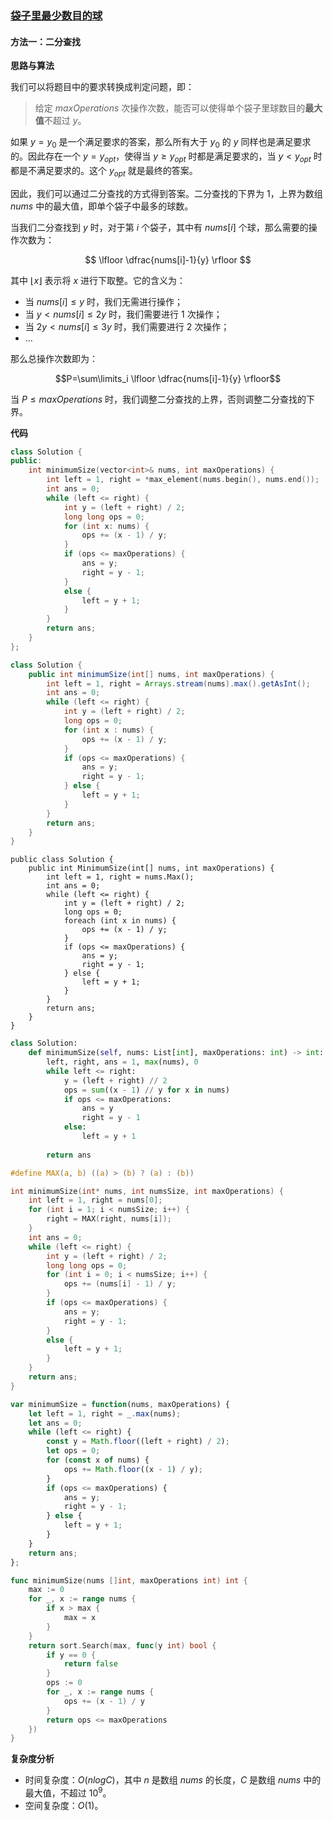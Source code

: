 ### [袋子里最少数目的球](https://leetcode.cn/problems/minimum-limit-of-balls-in-a-bag/solutions/2025611/dai-zi-li-zui-shao-shu-mu-de-qiu-by-leet-boay/)

#### 方法一：二分查找

**思路与算法**

我们可以将题目中的要求转换成判定问题，即：

> 给定 $maxOperations$ 次操作次数，能否可以使得单个袋子里球数目的**最大值**不超过 $y$。

如果 $y=y_0$ 是一个满足要求的答案，那么所有大于 $y_0$ 的 $y$ 同样也是满足要求的。因此存在一个 $y=y_{opt}$，使得当 $y \ge y_{opt}$ 时都是满足要求的，当 $y < y_{opt}$ 时都是不满足要求的。这个 $y_{opt}$ 就是最终的答案。

因此，我们可以通过二分查找的方式得到答案。二分查找的下界为 $1$，上界为数组 $nums$ 中的最大值，即单个袋子中最多的球数。

当我们二分查找到 $y$ 时，对于第 $i$ 个袋子，其中有 $nums[i]$ 个球，那么需要的操作次数为：

$$ \lfloor \dfrac{nums[i]-1}{y} \rfloor $$

其中 $\lfloor x \rfloor$ 表示将 $x$ 进行下取整。它的含义为：

- 当 $nums[i] \le y$ 时，我们无需进行操作；
- 当 $y < nums[i] \le 2y$ 时，我们需要进行 $1$ 次操作；
- 当 $2y < nums[i] \le 3y$ 时，我们需要进行 $2$ 次操作；
- $\dots$

那么总操作次数即为：

$$P=\sum\limits_i \lfloor \dfrac{nums[i]-1}{y} \rfloor$$

当 $P \le maxOperations$ 时，我们调整二分查找的上界，否则调整二分查找的下界。

**代码**

```C++
class Solution {
public:
    int minimumSize(vector<int>& nums, int maxOperations) {
        int left = 1, right = *max_element(nums.begin(), nums.end());
        int ans = 0;
        while (left <= right) {
            int y = (left + right) / 2;
            long long ops = 0;
            for (int x: nums) {
                ops += (x - 1) / y;
            }
            if (ops <= maxOperations) {
                ans = y;
                right = y - 1;
            }
            else {
                left = y + 1;
            }
        }
        return ans;
    }
};
```

```Java
class Solution {
    public int minimumSize(int[] nums, int maxOperations) {
        int left = 1, right = Arrays.stream(nums).max().getAsInt();
        int ans = 0;
        while (left <= right) {
            int y = (left + right) / 2;
            long ops = 0;
            for (int x : nums) {
                ops += (x - 1) / y;
            }
            if (ops <= maxOperations) {
                ans = y;
                right = y - 1;
            } else {
                left = y + 1;
            }
        }
        return ans;
    }
}
```

```CSharp
public class Solution {
    public int MinimumSize(int[] nums, int maxOperations) {
        int left = 1, right = nums.Max();
        int ans = 0;
        while (left <= right) {
            int y = (left + right) / 2;
            long ops = 0;
            foreach (int x in nums) {
                ops += (x - 1) / y;
            }
            if (ops <= maxOperations) {
                ans = y;
                right = y - 1;
            } else {
                left = y + 1;
            }
        }
        return ans;
    }
}
```

```Python
class Solution:
    def minimumSize(self, nums: List[int], maxOperations: int) -> int:
        left, right, ans = 1, max(nums), 0
        while left <= right:
            y = (left + right) // 2
            ops = sum((x - 1) // y for x in nums)
            if ops <= maxOperations:
                ans = y
                right = y - 1
            else:
                left = y + 1
        
        return ans
```

```C
#define MAX(a, b) ((a) > (b) ? (a) : (b))

int minimumSize(int* nums, int numsSize, int maxOperations) {
    int left = 1, right = nums[0];
    for (int i = 1; i < numsSize; i++) {
        right = MAX(right, nums[i]);
    }
    int ans = 0;
    while (left <= right) {
        int y = (left + right) / 2;
        long long ops = 0;
        for (int i = 0; i < numsSize; i++) {
            ops += (nums[i] - 1) / y;
        }
        if (ops <= maxOperations) {
            ans = y;
            right = y - 1;
        }
        else {
            left = y + 1;
        }
    }
    return ans;
}
```

```JavaScript
var minimumSize = function(nums, maxOperations) {
    let left = 1, right = _.max(nums);
    let ans = 0;
    while (left <= right) {
        const y = Math.floor((left + right) / 2);
        let ops = 0;
        for (const x of nums) {
            ops += Math.floor((x - 1) / y);
        }
        if (ops <= maxOperations) {
            ans = y;
            right = y - 1;
        } else {
            left = y + 1;
        }
    }
    return ans;
};
```

```Go
func minimumSize(nums []int, maxOperations int) int {
    max := 0
    for _, x := range nums {
        if x > max {
            max = x
        }
    }
    return sort.Search(max, func(y int) bool {
        if y == 0 {
            return false
        }
        ops := 0
        for _, x := range nums {
            ops += (x - 1) / y
        }
        return ops <= maxOperations
    })
}
```

**复杂度分析**

- 时间复杂度：$O(nlogC)$，其中 $n$ 是数组 $nums$ 的长度，$C$ 是数组 $nums$ 中的最大值，不超过 $10^9$。
- 空间复杂度：$O(1)$。
